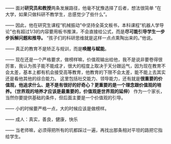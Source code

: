 ——
面对**研究员和教授**两条发展路径，他毫不犹豫选择了后者，想法很简单
“在大学，如果只做科研不教学生，总感觉少了些什么”。

——
因此，他在研究生课程“机械振动”中坚持全英文板书，本科课程“机器人学导论”也有超过1/3的内容要用板书推演，不会直接给公式，而是**尽可能引导学生一步步拆解问题和推导。**
“孩子们的科研思维就是这样一点点熏陶出来的。”他说。

——
真正的教育不是矫正与规训，而是**唤醒与赋能**。

——
现在还是一个严格要求，做榜样嘛，价值观输出给他，我不是说非要卷得很厉害，我认为孩子能不能成才，很大的程度上取决于天分跟运气，因为现在教育不会太差，基本上都有机会接受高等教育，他教育的下限不会太差，能不能上去其实还是看他其他的综合能力。
这里包括社交能力、领导能力，还有就是**很重要的价值观，他追求什么、是不是有很好的好奇心？更重要的是一个理念跟价值观的培养。（世界观的培养才应该是最重要的，价值观是世界观的延伸）**
作为一个家长，当然你要提供基础的条件，但后面主要是一个价值观的引导。

——
小的时候要严格一点，大的时候应该是做榜样。

——
成人：真实，善良，健康，快乐

——
当老师嘛，必须得把所有的坑都踩过一遍，再找出那条相对平坦的路把它指给学生。